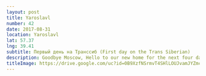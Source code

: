 ```yaml
---
layout: post
title: Yaroslavl
number: 42
date: 2017-08-31
location: Yaroslavl
lat: 57.37
lng: 39.41
subtitle: Первый день на Транссиб (First day on the Trans Siberian)
description: Goodbye Moscow, Hello to our new home for the next four days!
titleImage: https://drive.google.com/uc?id=0B9XzfNSrmvT4SHlLOUJvamJYZmc
---
```

